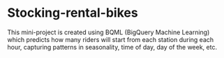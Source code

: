 # Stocking-rental-bikes
This mini-project is created using BQML (BigQuery Machine Learning) which predicts how many riders will start from each station during each hour, capturing patterns in seasonality, time of day, day of the week, etc.
